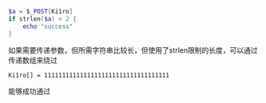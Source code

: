 ```powershell
$a = $_POST[Ki1ro]
if strlen($a) < 2 {
	echo "success"
}
```
如果需要传递参数，但所需字符串比较长，但使用了strlen限制的长度，可以通过传递数组来绕过
```http
Ki1ro[] = 11111111111111111111111111111111111
```
能够成功通过
